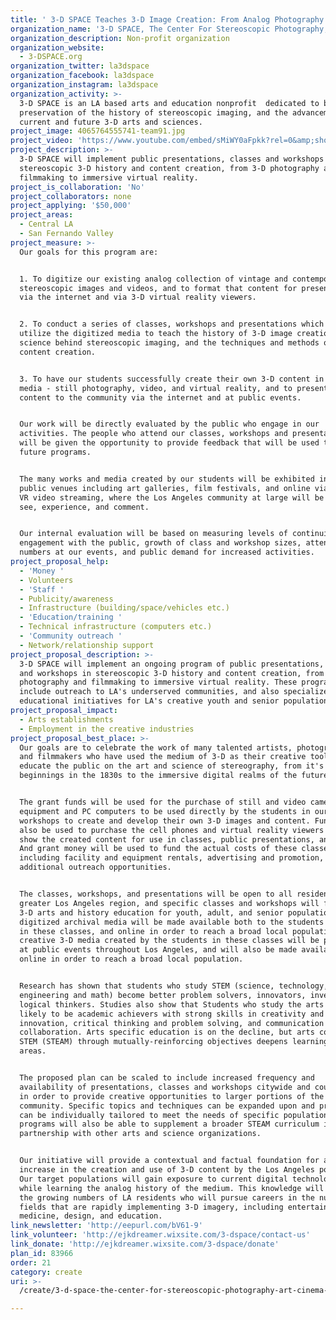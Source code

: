 ```yaml
---
title: ' 3-D SPACE Teaches 3-D Image Creation: From Analog Photography to Digital Virtual Reality'
organization_name: '3-D SPACE, The Center For Stereoscopic Photography, Art, Cinema, and Education'
organization_description: Non-profit organization
organization_website:
  - 3-DSPACE.org
organization_twitter: la3dspace
organization_facebook: la3dspace
organization_instagram: la3dspace
organization_activity: >-
  3-D SPACE is an LA based arts and education nonprofit  dedicated to both the
  preservation of the history of stereoscopic imaging, and the advancement of
  current and future 3-D arts and sciences.
project_image: 4065764555741-team91.jpg
project_video: 'https://www.youtube.com/embed/sMiWY0aFpkk?rel=0&amp;showinfo=0'
project_description: >-
  3-D SPACE will implement public presentations, classes and workshops in
  stereoscopic 3-D history and content creation, from 3-D photography and
  filmmaking to immersive virtual reality.
project_is_collaboration: 'No'
project_collaborators: none
project_applying: '$50,000'
project_areas:
  - Central LA
  - San Fernando Valley
project_measure: >-
  Our goals for this program are:


  1. To digitize our existing analog collection of vintage and contemporary
  stereoscopic images and videos, and to format that content for presentation
  via the internet and via 3-D virtual reality viewers.


  2. To conduct a series of classes, workshops and presentations which will
  utilize the digitized media to teach the history of 3-D image creation, the
  science behind stereoscopic imaging, and the techniques and methods of 3-D
  content creation.


  3. To have our students successfully create their own 3-D content in various
  media - still photography, video, and virtual reality, and to present that
  content to the community via the internet and at public events.


  Our work will be directly evaluated by the public who engage in our
  activities. The people who attend our classes, workshops and presentations
  will be given the opportunity to provide feedback that will be used to shape
  future programs.


  The many works and media created by our students will be exhibited in various
  public venues including art galleries, film festivals, and online via 3-D and
  VR video streaming, where the Los Angeles community at large will be able to
  see, experience, and comment.


  Our internal evaluation will be based on measuring levels of continuing
  engagement with the public, growth of class and workshop sizes, attendance
  numbers at our events, and public demand for increased activities.
project_proposal_help:
  - 'Money '
  - Volunteers
  - 'Staff '
  - Publicity/awareness
  - Infrastructure (building/space/vehicles etc.)
  - 'Education/training '
  - Technical infrastructure (computers etc.)
  - 'Community outreach '
  - Network/relationship support
project_proposal_description: >-
  3-D SPACE will implement an ongoing program of public presentations, classes
  and workshops in stereoscopic 3-D history and content creation, from 3-D
  photography and filmmaking to immersive virtual reality. These programs will
  include outreach to LA's underserved communities, and also specialized
  educational initiatives for LA's creative youth and senior populations.
project_proposal_impact:
  - Arts establishments
  - Employment in the creative industries
project_proposal_best_place: >-
  Our goals are to celebrate the work of many talented artists, photographers
  and filmmakers who have used the medium of 3-D as their creative tool, and to
  educate the public on the art and science of stereography, from it's analog
  beginnings in the 1830s to the immersive digital realms of the future.


  The grant funds will be used for the purchase of still and video camera
  equipment and PC computers to be used directly by the students in our
  workshops to create and develop their own 3-D images and content. Funds will
  also be used to purchase the cell phones and virtual reality viewers used to
  show the created content for use in classes, public presentations, and events.
  And grant money will be used to fund the actual costs of these classes,
  including facility and equipment rentals, advertising and promotion, and
  additional outreach opportunities.


  The classes, workshops, and presentations will be open to all residents of the
  greater Los Angeles region, and specific classes and workshops will focus on
  3-D arts and history education for youth, adult, and senior populations. The
  digitized archival media will be made available both to the students enrolled
  in these classes, and online in order to reach a broad local population. The
  creative 3-D media created by the students in these classes will be presented
  at public events throughout Los Angeles, and will also be made available
  online in order to reach a broad local population.


  Research has shown that students who study STEM (science, technology,
  engineering and math) become better problem solvers, innovators, inventors and
  logical thinkers. Studies also show that Students who study the arts are more
  likely to be academic achievers with strong skills in creativity and
  innovation, critical thinking and problem solving, and communication and
  collaboration. Arts specific education is on the decline, but arts conected to
  STEM (STEAM) through mutually-reinforcing objectives deepens learning in both
  areas.


  The proposed plan can be scaled to include increased frequency and
  availability of presentations, classes and workshops citywide and countywide
  in order to provide creative opportunities to larger portions of the
  community. Specific topics and techniques can be expanded upon and programs
  can be individually tailored to meet the needs of specific populations. Our
  programs will also be able to supplement a broader STEAM curriculum in
  partnership with other arts and science organizations.


  Our initiative will provide a contextual and factual foundation for an
  increase in the creation and use of 3-D content by the Los Angeles population.
  Our target populations will gain exposure to current digital technologies
  while learning the analog history of the medium. This knowledge will benefit
  the growing numbers of LA residents who will pursue careers in the numerous
  fields that are rapidly implementing 3-D imagery, including entertainment,
  medicine, design, and education.
link_newsletter: 'http://eepurl.com/bV61-9'
link_volunteer: 'http://ejkdreamer.wixsite.com/3-dspace/contact-us'
link_donate: 'http://ejkdreamer.wixsite.com/3-dspace/donate'
plan_id: 83966
order: 21
category: create
uri: >-
  /create/3-d-space-the-center-for-stereoscopic-photography-art-cinema-and-education

---
```

